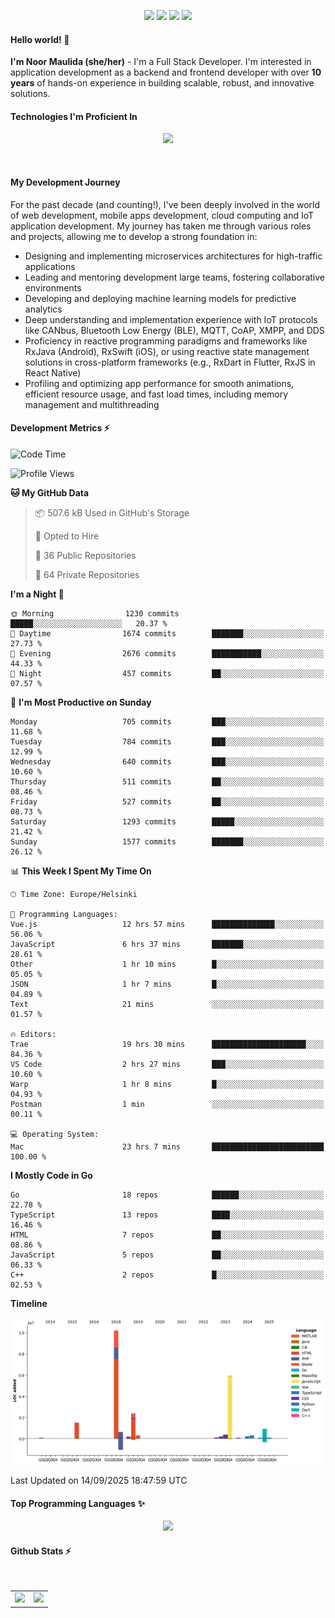 <p align="center">
  <img src="https://dev.discordprofiles.me/badge/status/814439552055771206?simple=true">
  <img src="https://dev.discordprofiles.me/badge/playing/814439552055771206">
  <img src="https://dev.discordprofiles.me/badge/vscode/814439552055771206">
  <img src="https://dev.discordprofiles.me/badge/spotify/814439552055771206">
</p>

#### Hello world! 👋
**I'm Noor Maulida (she/her)** - I'm a Full Stack Developer. I'm interested in application development as a backend and frontend developer with over **10 years** of hands-on experience in building scalable, robust, and innovative solutions.

#### Technologies I'm Proficient In
<p align="center">
  <img src="https://skillicons.dev/icons?i=go,laravel,nodejs,vue,react,flutter,python,mongodb,docker,aws,gcp" />
</p>
<br>

#### My Development Journey
For the past decade (and counting!), I've been deeply involved in the world of web development, mobile apps development, cloud computing and IoT application development. My journey has taken me through various roles and projects, allowing me to develop a strong foundation in:

* Designing and implementing microservices architectures for high-traffic applications
* Leading and mentoring development large teams, fostering collaborative environments
* Developing and deploying machine learning models for predictive analytics
* Deep understanding and implementation experience with IoT protocols like CANbus, Bluetooth Low Energy (BLE), MQTT, CoAP, XMPP, and DDS
* Proficiency in reactive programming paradigms and frameworks like RxJava (Android), RxSwift (iOS), or using reactive state management solutions in cross-platform frameworks (e.g., RxDart in Flutter, RxJS in React Native)
* Profiling and optimizing app performance for smooth animations, efficient resource usage, and fast load times, including memory management and multithreading

#### Development Metrics ⚡
<!--START_SECTION:waka-->
![Code Time](http://img.shields.io/badge/Code%20Time-1%2C347%20hrs%2013%20mins-blue)

![Profile Views](http://img.shields.io/badge/Profile%20Views-0-blue)

**🐱 My GitHub Data** 

> 📦 507.6 kB Used in GitHub's Storage 
 > 
> 💼 Opted to Hire
 > 
> 📜 36 Public Repositories 
 > 
> 🔑 64 Private Repositories 
 > 
**I'm a Night 🦉** 

```text
🌞 Morning                1230 commits        █████░░░░░░░░░░░░░░░░░░░░   20.37 % 
🌆 Daytime                1674 commits        ███████░░░░░░░░░░░░░░░░░░   27.73 % 
🌃 Evening                2676 commits        ███████████░░░░░░░░░░░░░░   44.33 % 
🌙 Night                  457 commits         ██░░░░░░░░░░░░░░░░░░░░░░░   07.57 % 
```
📅 **I'm Most Productive on Sunday** 

```text
Monday                   705 commits         ███░░░░░░░░░░░░░░░░░░░░░░   11.68 % 
Tuesday                  784 commits         ███░░░░░░░░░░░░░░░░░░░░░░   12.99 % 
Wednesday                640 commits         ███░░░░░░░░░░░░░░░░░░░░░░   10.60 % 
Thursday                 511 commits         ██░░░░░░░░░░░░░░░░░░░░░░░   08.46 % 
Friday                   527 commits         ██░░░░░░░░░░░░░░░░░░░░░░░   08.73 % 
Saturday                 1293 commits        █████░░░░░░░░░░░░░░░░░░░░   21.42 % 
Sunday                   1577 commits        ███████░░░░░░░░░░░░░░░░░░   26.12 % 
```


📊 **This Week I Spent My Time On** 

```text
🕑︎ Time Zone: Europe/Helsinki

💬 Programming Languages: 
Vue.js                   12 hrs 57 mins      ██████████████░░░░░░░░░░░   56.06 % 
JavaScript               6 hrs 37 mins       ███████░░░░░░░░░░░░░░░░░░   28.61 % 
Other                    1 hr 10 mins        █░░░░░░░░░░░░░░░░░░░░░░░░   05.05 % 
JSON                     1 hr 7 mins         █░░░░░░░░░░░░░░░░░░░░░░░░   04.89 % 
Text                     21 mins             ░░░░░░░░░░░░░░░░░░░░░░░░░   01.57 % 

🔥 Editors: 
Trae                     19 hrs 30 mins      █████████████████████░░░░   84.36 % 
VS Code                  2 hrs 27 mins       ███░░░░░░░░░░░░░░░░░░░░░░   10.60 % 
Warp                     1 hr 8 mins         █░░░░░░░░░░░░░░░░░░░░░░░░   04.93 % 
Postman                  1 min               ░░░░░░░░░░░░░░░░░░░░░░░░░   00.11 % 

💻 Operating System: 
Mac                      23 hrs 7 mins       █████████████████████████   100.00 % 
```

**I Mostly Code in Go** 

```text
Go                       18 repos            ██████░░░░░░░░░░░░░░░░░░░   22.78 % 
TypeScript               13 repos            ████░░░░░░░░░░░░░░░░░░░░░   16.46 % 
HTML                     7 repos             ██░░░░░░░░░░░░░░░░░░░░░░░   08.86 % 
JavaScript               5 repos             ██░░░░░░░░░░░░░░░░░░░░░░░   06.33 % 
C++                      2 repos             █░░░░░░░░░░░░░░░░░░░░░░░░   02.53 % 
```



**Timeline**

![Lines of Code chart](https://raw.githubusercontent.com/noormaulida/noormaulida/main/assets/bar_graph.png)


 Last Updated on 14/09/2025 18:47:59 UTC
<!--END_SECTION:waka-->

#### Top Programming Languages ✨
<p align="center">
  <img src="https://api.githubtrends.io/user/svg/noormaulida/langs?time_range=one_year&include_private=true&compact=true&theme=dark" />
</p>

#### Github Stats ⚡
<p align="center">
  <table>
    <tr>
      <td>
        <img src="https://github-readme-streak-stats.herokuapp.com?user=noormaulida&theme=react&hide_border=true&mode=weekly" height="180" />
      </td>
      <td>
        <img src="https://github-readme-stats.vercel.app/api?username=noormaulida&theme=react&count_private=true&hide_border=true&line_height=20" height="180"/>
      </td>
    </tr>
</p>
<br>
